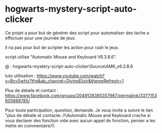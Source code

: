 # hogwarts-mystery-script-auto-clicker

Ce projet a pour but de générer des script pour automatiser des tache a effectuer pour une journée de jeux.

Il na pas pour but de scripter les action pour rush le jeux.

script utilise "Automatic Mouse and Keyboard V6.3.8.6".

@ : hogwarts-mystery-script-auto-clicker\Source\AMK_v6.3.8.6

tuto utilisation :
https://www.youtube.com/watch?v=BcvSwHz7tfw&ab_channel=DivineElixir&themeRefresh=1

Plus de détaile et contact : https://www.facebook.com/groups/2049128385357987/permalink/3377153605888785/

Pour toute participation, question, demande. Je vous invite a suivre le lien "plus de détaile et contacte:
/!\Automatic Mouse and Keyboard crache si vous declarer des fonction vide avec aucun appel de fonction, penser a les metre en commentaire/!\
